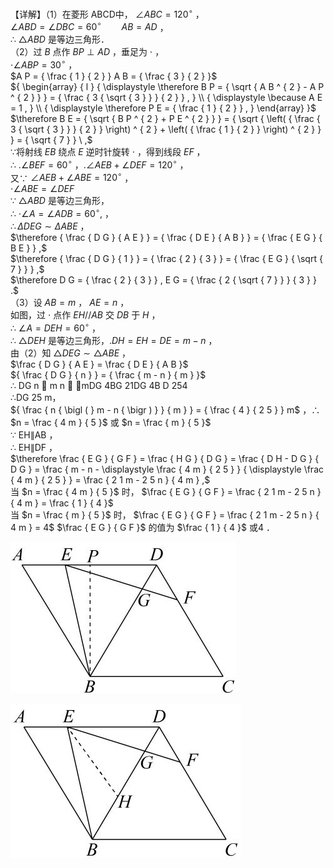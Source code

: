 【详解】（1）在菱形 ABCD中， $\angle A B C = 1 2 0 ^ { \circ }$ ，  
$\angle A B D = \angle D B C = 6 0 ^ { \circ } \qquad A B = A D$ ，  
∴ $\triangle A B D$ 是等边三角形．  
（2）过 $B$ 点作 $B P \perp A D$ ，垂足为 $\cdot$ ，  
$\cdot \angle A B P = 3 0 ^ { \circ }$ ，  
$A P = { \frac { 1 } { 2 } } A B = { \frac { 3 } { 2 } }$   
${ \begin{array} { l } { \displaystyle \therefore B P = { \sqrt { A B ^ { 2 } - A P ^ { 2 } } } = { \frac { 3 { \sqrt { 3 } } } { 2 } } , } \\ { \displaystyle \because A E = 1 , } \\ { \displaystyle \therefore P E = { \frac { 1 } { 2 } } , } \end{array} }$   
$\therefore B E = { \sqrt { B P ^ { 2 } + P E ^ { 2 } } } = { \sqrt { \left( { \frac { 3 { \sqrt { 3 } } } { 2 } } \right) ^ { 2 } + \left( { \frac { 1 } { 2 } } \right) ^ { 2 } } } = { \sqrt { 7 } } \ ,$   
∵将射线 $E B$ 绕点 $E$ 逆时针旋转 $\cdot$ ，得到线段 $E F$ ，  
∴ $. \angle B E F = 6 0 ^ { \circ }$ ，$. \angle A E B + \angle D E F = 1 2 0 ^ { \circ }$ ，  
又∵ $\angle A E B + \angle A B E = 1 2 0 ^ { \circ }$ ，  
$\cdot \angle A B E = \angle D E F$   
∵ $\triangle A B D$ 是等边三角形，  
∴ $\cdot \angle A = \angle A D B = 6 0 ^ { \circ } ,$ ，  
$\therefore \Delta D E G \sim \Delta A B E$ ，  
$\therefore { \frac { D G } { A E } } = { \frac { D E } { A B } } = { \frac { E G } { B E } } ,$   
$\therefore { \frac { D G } { 1 } } = { \frac { 2 } { 3 } } = { \frac { E G } { \sqrt { 7 } } } ,$   
$\therefore D G = { \frac { 2 } { 3 } } , E G = { \frac { 2 { \sqrt { 7 } } } { 3 } } .$   
（3）设 $A B = m$ ， $A E = n$ ，  
如图，过 $\cdot$ 点作 $E H / / A B$ 交 $D B$ 于 $H$ ，  
∴ $\angle A = D E H = 6 0 ^ { \circ }$ ，  
∴ $\triangle D E H$ 是等边三角形，$. D H = E H = D E = m - n$ ，  
由（2）知 $\triangle D E G \sim \triangle A B E$ ，  
$\frac { D G } { A E } = \frac { D E } { A B }$   
${ \frac { D G } { n } } = { \frac { m - n } { m } }$   
∴ DG n  m n  mDG 4BG 21DG 4B D 254  
∴DG 25 m，  
${ \frac { n { \bigl ( } m - n { \bigr ) } } { m } } = { \frac { 4 } { 2 5 } } m$ ，∴ $n = \frac { 4 m } { 5 }$ 或 $n = \frac { m } { 5 }$   
∵ EH∥AB ，  
∴ EH∥DF ，  
$\therefore \frac { E G } { G F } = \frac { H G } { D G } = \frac { D H - D G } { D G } = \frac { m - n - \displaystyle \frac { 4 m } { 2 5 } } { \displaystyle \frac { 4 m } { 2 5 } } = \frac { 2 1 m - 2 5 n } { 4 m } ,$   
当 $n = \frac { 4 m } { 5 }$ 时， $\frac { E G } { G F } = \frac { 2 1 m - 2 5 n } { 4 m } = \frac { 1 } { 4 }$   
当 $n = \frac { m } { 5 }$ 时， $\frac { E G } { G F } = \frac { 2 1 m - 2 5 n } { 4 m } = 4$ $\frac { E G } { G F }$ 的值为 $\frac { 1 } { 4 }$ 或4 ．

![](<../../qs_image_DB/专题1-2_一文吃透相似三角形12个模型·共14类题型（解析版）/52bbdb51f4e8d67d0926ae0fa5c8b4ab2bc03e807c80ace0edb038484c49fe2f.jpg>)

![](<../../qs_image_DB/专题1-2_一文吃透相似三角形12个模型·共14类题型（解析版）/59de55d276d100b030b199e5ec45779c212b7fb1cbc0c6c0d4508bd75f0e1454.jpg>)
